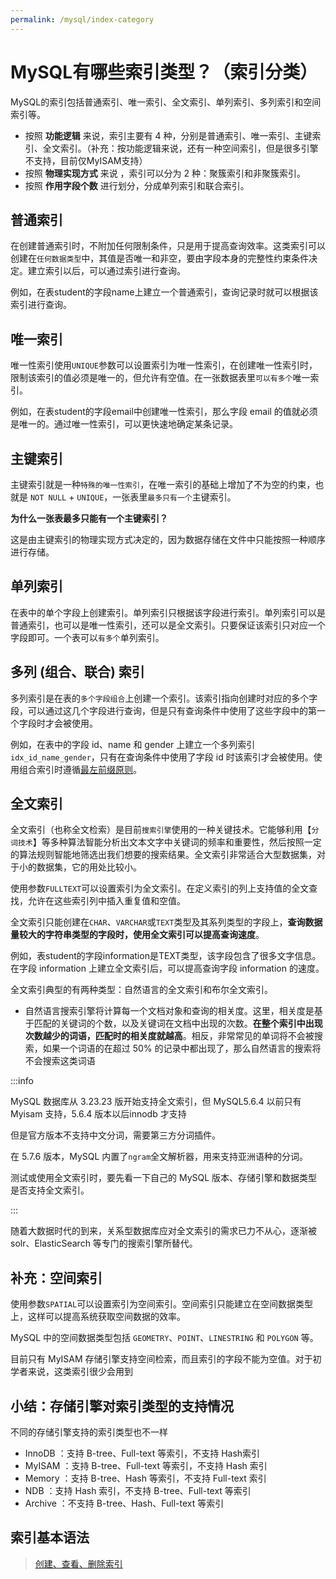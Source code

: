 ```yaml
---
permalink: /mysql/index-category
---
```


# MySQL有哪些索引类型？（索引分类）

MySQL的索引包括普通索引、唯一索引、全文索引、单列索引、多列索引和空间索引等。

- 按照 **功能逻辑** 来说，索引主要有 4 种，分别是普通索引、唯一索引、主键索引、全文索引。（补充：按功能逻辑来说，还有一种空间索引，但是很多引擎不支持，目前仅MyISAM支持）
- 按照 **物理实现方式** 来说 ，索引可以分为 2 种：聚簇索引和非聚簇索引。
- 按照 **作用字段个数** 进行划分，分成单列索引和联合索引。

## 普通索引

在创建普通索引时，不附加任何限制条件，只是用于提高查询效率。这类索引可以创建在`任何数据类型`中，其值是否唯一和非空，要由字段本身的完整性约束条件决定。建立索引以后，可以通过索引进行查询。

例如，在表student的字段name上建立一个普通索引，查询记录时就可以根据该索引进行查询。

## 唯一索引

唯一性索引使用`UNIQUE`参数可以设置索引为唯一性索引，在创建唯一性索引时，限制该索引的值必须是唯一的，但允许有空值。在一张数据表里`可以有多个`唯一索引。

例如，在表student的字段email中创建唯一性索引，那么字段 email 的值就必须是唯一的。通过唯一性索引，可以更快速地确定某条记录。

## 主键索引

主键索引就是一种`特殊的唯一性索引`，在唯一索引的基础上增加了不为空的约束，也就是 `NOT NULL` + `UNIQUE`，一张表里`最多只有一个`主键索引。

**为什么一张表最多只能有一个主键索引？**

这是由主键索引的物理实现方式决定的，因为数据存储在文件中只能按照一种顺序进行存储。

## 单列索引

在表中的单个字段上创建索引。单列索引只根据该字段进行索引。单列索引可以是普通索引，也可以是唯一性索引，还可以是全文索引。只要保证该索引只对应一个字段即可。一个表可以`有多个`单列索引。

## 多列 (组合、联合) 索引

多列索引是在表的`多个字段组合`上创建一个索引。该索引指向创建时对应的多个字段，可以通过这几个字段进行查询，但是只有查询条件中使用了这些字段中的第一个字段时才会被使用。

例如，在表中的字段 id、name 和 gender 上建立一个多列索引`idx_id_name_gender`，只有在查询条件中使用了字段 id 时该索引才会被使用。使用组合索引时遵循[最左前缀原则](./MySQL索引最左前缀匹配原则？.md)。

## 全文索引

全文索引（也称全文检索）是目前`搜索引擎`使用的一种关键技术。它能够利用【`分词技术`】等多种算法智能分析出文本文字中关键词的频率和重要性，然后按照一定的算法规则智能地筛选出我们想要的搜索结果。全文索引非常适合大型数据集，对于小的数据集，它的用处比较小。

使用参数`FULLTEXT`可以设置索引为全文索引。在定义索引的列上支持值的全文查找，允许在这些索引列中插入重复值和空值。

全文索引只能创建在`CHAR`、`VARCHAR`或`TEXT`类型及其系列类型的字段上，**查询数据量较大的字符串类型的字段时，使用全文索引可以提高查询速度**。

例如，表student的字段information是TEXT类型，该字段包含了很多文字信息。在字段 information 上建立全文索引后，可以提高查询字段 information 的速度。

全文索引典型的有两种类型：自然语言的全文索引和布尔全文索引。

- 自然语言搜索引擎将计算每一个文档对象和查询的相关度。这里，相关度是基于匹配的关键词的个数，以及关键词在文档中出现的次数。**在整个索引中出现次数越少的词语，匹配时的相关度就越高**。相反，非常常见的单词将不会被搜索，如果一个词语的在超过 50% 的记录中都出现了，那么自然语言的搜索将不会搜索这类词语

:::info

MySQL 数据库从 3.23.23 版开始支持全文索引，但 MySQL5.6.4 以前只有 Myisam 支持，5.6.4 版本以后innodb 才支持

但是官方版本不支持中文分词，需要第三方分词插件。

在 5.7.6 版本，MySQL 内置了`ngram`全文解析器，用来支持亚洲语种的分词。

测试或使用全文索引时，要先看一下自己的 MySQL 版本、存储引擎和数据类型是否支持全文索引。

:::

随着大数据时代的到来，关系型数据库应对全文索引的需求已力不从心，逐渐被 solr、ElasticSearch 等专门的搜索引擎所替代。

## 补充：空间索引

使用参数`SPATIAL`可以设置索引为空间索引。空间索引只能建立在空间数据类型上，这样可以提高系统获取空间数据的效率。

MySQL 中的空间数据类型包括 `GEOMETRY`、`POINT`、`LINESTRING` 和 `POLYGON` 等。

目前只有 MyISAM 存储引擎支持空间检索，而且索引的字段不能为空值。对于初学者来说，这类索引很少会用到

## 小结：存储引擎对索引类型的支持情况

不同的存储引擎支持的索引类型也不一样

- InnoDB ：支持 B-tree、Full-text 等索引，不支持 Hash索引
- MyISAM ：支持 B-tree、Full-text 等索引，不支持 Hash 索引
- Memory ：支持 B-tree、Hash 等索引，不支持 Full-text 索引
- NDB ：支持 Hash 索引，不支持 B-tree、Full-text 等索引
- Archive ：不支持 B-tree、Hash、Full-text 等索引

## 索引基本语法

> [创建、查看、删除索引](./创建、查看、删除索引.md)
